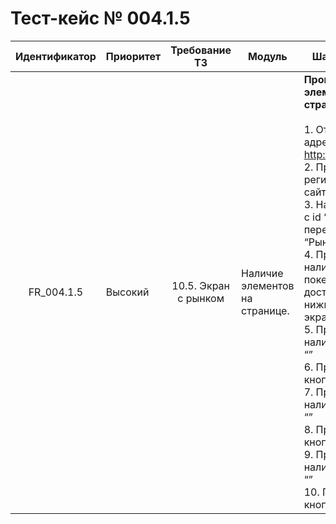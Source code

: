 # Тест-кейс № 004.1.5

| Идентификатор | Приоритет | Требование ТЗ | Модуль | Шаги тест-кейса | Ожидаемый результат |
| :---: | ----- | :---: | ----- | ----- | ----- |
|   FR\_004.1.5 |   Высокий |   10.5. Экран с рынком     |  Наличие элементов на странице. |   **Проверка наличия элементов на странице рынка** <br><br> 1\. Открыть сайт по адресу: [http://localhost:3000/](http://localhost:3000/)<br> 2\. Пройти регистрацию на сайте. <br>3\. Нажать на кнопку с id “”, чтобы перейти на вкладку “Рынок”. <br>4\. Проверить наличие списка всех покемонов доступных в игре в нижней части экрана. <br>5\. Проверить наличие кнопки с id  “”<br> 6\. Проверить текст кнопки с id “” <br>7\. Проверить наличие кнопки с id  “” <br>8\. Проверить текст кнопки с id “” <br>9\. Проверить наличие кнопки с id  “” <br>10\. Проверить текст кнопки с id “”  |   Все элементы присутствуют на странице, и сама страница соответствует макету. <br><br>6\. Значение равно “Торговец”.<br> 8\. Значение равно “Обменник”.<br> 10\. Значение равно “×”.  |

 
 